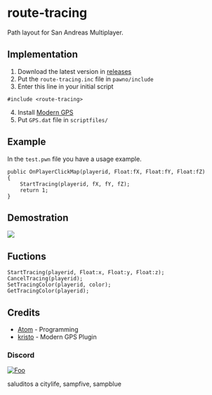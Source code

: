 # route-tracing
Path layout for San Andreas Multiplayer.

## Implementation

1. Download the latest version in [releases](https://github.com/RealAtom/route-tracing/releases)
2. Put the `route-tracing.inc` file in `pawno/include`
3. Enter this line in your initial script
```pawn
#include <route-tracing>
```
4. Install [Modern GPS](https://github.com/kristoisberg/samp-gps-plugin)
5. Put `GPS.dat` file in `scriptfiles/`

## Example
In the `test.pwn` file you have a usage example.

```pawn
public OnPlayerClickMap(playerid, Float:fX, Float:fY, Float:fZ)
{
	StartTracing(playerid, fX, fY, fZ);
	return 1;
}
```

## Demostration
![](https://i.imgur.com/hn8QaUV.png)

## Fuctions
```pawn
StartTracing(playerid, Float:x, Float:y, Float:z);
CancelTracing(playerid);
SetTracingColor(playerid, color);
GetTracingColor(playerid);
```

## Credits
* [Atom](https://github.com/RealAtom) - Programming
* [kristo](https://github.com/kristoisberg) - Modern GPS Plugin

### Discord
[![Foo](https://discordapp.com/api/guilds/586980198910656521/embed.png?style=banner2)](https://discord.gg/JDm38dX)

saluditos a citylife, sampfive, sampblue
